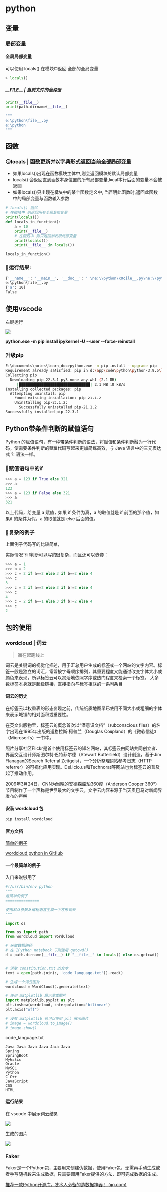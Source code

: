 # python



## 变量



### 局部变量



#### 全局局部变量

可以使用 locals() 在模块中返回 全部的全局变量

```python
> locals()
```

##### \_\_FILE\_\_ | 当前文件的全路径

```python
print(__file__)
print(path.dirname(__file__)

""" 
e:\python\file__.py
e:\python 
"""

```





## 函数

### 😏locals | 函数更新并以字典形式返回当前全部局部变量

- 如果locals()出现在函数模块主体中,则会返回模块的默认局部变量
- locals() 会返回直到函数本身位置的所有局部变量,local本行后面的变量不会被返回
- 如果locals()只出现在模块中的某个函数定义中, 当声明此函数时,返回此函数中的局部变量与函数输入参数

```python
# locals() 测试
# 在模块中 则返回所有全局局部变量
print(locals())
def locals_in_function():
    a = 10
    print(__file__)
    # 在函数中 则只返回参数跟局部变量
    print(locals())
    print(__file__ in locals())

locals_in_function()
```

### 😬运行结果:

```bash
{'__name__': '__main__', '__doc__': ' \ne:\\python\x0cile__.py\ne:\\python \n\nprint(__file__)\nprint(path.dirname(__file__))\n', '__package__': None, '__loader__': None, '__spec__': None, '__builtin__': <module 'builtins' (built-in)>, '__builtins__': <module 'builtins' (built-in)>, '_ih': ['', 'from os import path\n\n\nprint(__file__)\n\nprint(locals())\n\nprint(path.dirname(__file__))\n\nprint("Pylance")\n\nprint(path.abspath(__file__))', 'from os import path\n\n# __file__ 测试\nprint(__file__)\nprint(path.dirname(__file__))\n\n# locals() 测试\nprint(locals())\ndef locals_in_function():\n    a = 10\n    print(locals())\n\nlocals_in_function()', 'from os import path\n\n# __file__ 测试\n""" \ne:\\python\\file__.py\ne:\\python \n\nprint(__file__)\nprint(path.dirname(__file__))\n"""\n\n# locals() 测试\nprint(locals())\ndef locals_in_function():\n    a = 10\n    print(__file__)\n    print(locals())\n\nlocals_in_function()', 'from os import path\n\n# __file__ 测试\n""" \ne:\\python\\file__.py\ne:\\python \n\nprint(__file__)\nprint(path.dirname(__file__))\n"""\n\n# locals() 测试\nprint(locals())\ndef locals_in_function():\n    a = 10\n    print(__file__)\n    print(locals())\n    print(__file__ in locals())\n\nlocals_in_function()'], '_oh': {}, '_dh': [WindowsPath('e:/python'), WindowsPath('e:/python')], 'In': ['', 'from os import path\n\n\nprint(__file__)\n\nprint(locals())\n\nprint(path.dirname(__file__))\n\nprint("Pylance")\n\nprint(path.abspath(__file__))', 'from os import path\n\n# __file__ 测试\nprint(__file__)\nprint(path.dirname(__file__))\n\n# locals() 测试\nprint(locals())\ndef locals_in_function():\n    a = 10\n    print(locals())\n\nlocals_in_function()', 'from os import path\n\n# __file__ 测试\n""" \ne:\\python\\file__.py\ne:\\python \n\nprint(__file__)\nprint(path.dirname(__file__))\n"""\n\n# locals() 测试\nprint(locals())\ndef locals_in_function():\n    a = 10\n    print(__file__)\n    print(locals())\n\nlocals_in_function()', 'from os import path\n\n# __file__ 测试\n""" \ne:\\python\\file__.py\ne:\\python \n\nprint(__file__)\nprint(path.dirname(__file__))\n"""\n\n# locals() 测试\nprint(locals())\ndef locals_in_function():\n    a = 10\n    print(__file__)\n    print(locals())\n    print(__file__ in locals())\n\nlocals_in_function()'], 'Out': {}, 'get_ipython': <function get_ipython at 0x000002BC64376670>, 'exit': <IPython.core.autocall.ZMQExitAutocall object at 0x000002BC662FFD90>, 'quit': <IPython.core.autocall.ZMQExitAutocall object at 0x000002BC662FFD90>, 'open': <function open at 0x000002BC64751040>, '_': '', '__': '', '___': '', '_VSCODE_types': <module 'types' from 'd:\\app\\code\\python\\python-3.9.5\\lib\\types.py'>, 'os': <module 'os' from 'd:\\app\\code\\python\\python-3.9.5\\lib\\os.py'>, '_VSCODE_hashlib': <module 'hashlib' from 'd:\\app\\code\\python\\python-3.9.5\\lib\\hashlib.py'>, '__VSCODE_wrapped_run_cell': False, '__VSCODE_compute_hash': <function __VSCODE_compute_hash at 0x000002BC66339AF0>, '__VSCODE_wrap_run_cell': <function __VSCODE_wrap_run_cell at 0x000002BC66339160>, 'sys': <module 'sys' (built-in)>, '__vsc_ipynb_file__': 'e:\\python\\file__.py', '__file__': 'e:\\python\\file__.py', '_i': 'from os import path\n\n# __file__ 测试\n""" \ne:\\python\\file__.py\ne:\\python \n\nprint(__file__)\nprint(path.dirname(__file__))\n"""\n\n# locals() 测试\nprint(locals())\ndef locals_in_function():\n    a = 10\n    print(__file__)\n    print(locals())\n\nlocals_in_function()', '_ii': 'from os import path\n\n# __file__ 测试\nprint(__file__)\nprint(path.dirname(__file__))\n\n# locals() 测试\nprint(locals())\ndef locals_in_function():\n    a = 10\n    print(locals())\n\nlocals_in_function()', '_iii': 'from os import path\n\n\nprint(__file__)\n\nprint(locals())\n\nprint(path.dirname(__file__))\n\nprint("Pylance")\n\nprint(path.abspath(__file__))', '_i1': 'from os import path\n\n\nprint(__file__)\n\nprint(locals())\n\nprint(path.dirname(__file__))\n\nprint("Pylance")\n\nprint(path.abspath(__file__))', 'path': <module 'ntpath' from 'd:\\app\\code\\python\\python-3.9.5\\lib\\ntpath.py'>, '_i2': 'from os import path\n\n# __file__ 测试\nprint(__file__)\nprint(path.dirname(__file__))\n\n# locals() 测试\nprint(locals())\ndef locals_in_function():\n    a = 10\n    print(locals())\n\nlocals_in_function()', 'locals_in_function': <function locals_in_function at 0x000002BC6638F3A0>, '_i3': 'from os import path\n\n# __file__ 测试\n""" \ne:\\python\\file__.py\ne:\\python \n\nprint(__file__)\nprint(path.dirname(__file__))\n"""\n\n# locals() 测试\nprint(locals())\ndef locals_in_function():\n    a = 10\n    print(__file__)\n    print(locals())\n\nlocals_in_function()', '_i4': 'from os import path\n\n# __file__ 测试\n""" \ne:\\python\\file__.py\ne:\\python \n\nprint(__file__)\nprint(path.dirname(__file__))\n"""\n\n# locals() 测试\nprint(locals())\ndef locals_in_function():\n    a = 10\n    print(__file__)\n    print(locals())\n    print(__file__ in locals())\n\nlocals_in_function()'}
e:\python\file__.py
{'a': 10}
False
```





## 使用vscode

右键运行

![](https://raw.githubusercontent.com/HongXiaoHong/images/main/docker/Code_iR8Z5E9vwW.png)

**python.exe -m pip install ipykernel -U --user --force-reinstall**

### 升级pip

```bash
E:\documents\notes\learn_doc>python.exe -m pip install --upgrade pip
Requirement already satisfied: pip in d:\app\code\python\python-3.9.5\lib\site-packages (21.1.2)
Collecting pip
  Downloading pip-22.3.1-py3-none-any.whl (2.1 MB)
     |████████████████████████████████| 2.1 MB 10 kB/s
Installing collected packages: pip
  Attempting uninstall: pip
    Found existing installation: pip 21.1.2
    Uninstalling pip-21.1.2:
      Successfully uninstalled pip-21.1.2
Successfully installed pip-22.3.1
```

## Python带条件判断的赋值语句

Python 的赋值语句，有一种带条件判断的语法，将赋值和条件判断融为一行代码，使需要条件判断的赋值代码写起来更加简练高效，与 Java 语言中的三元表达式 ?: 语法一样。

### 🫡赋值语句中的if

```python
>>> a = 123 if True else 321
>>> a
123
>>> a = 123 if False else 321
>>> a
321
```

以上代码，给变量 a 赋值，如果 if 条件为真，a 的取值就是 if 前面的那个值，如果if 的条件为假，a 的取值就是 else 后面的值。

### 🤔复杂的例子

上面例子代码写的比较简单，

实际情况下if判断可以写的很复杂，而且还可以嵌套：

```python
>>> a = 1
>>> b = 2
>>> c = 2 if a==2 else 3 if b==2 else 4
>>> c
3
>>> c = 2 if a==2 else 3 if b!=2 else 4
>>> c
4
>>> c = 2 if a==1 else 3 if b!=2 else 4
>>> c
2
```

## 包的使用

### wordcloud | 词云

> 赢在起跑线上

词云是关键词的视觉化描述，用于汇总用户生成的标签或一个网站的文字内容。标签一般是独立的词汇，常常按字母顺序排列，其重要程度又能通过改变字体大小或颜色来表现，所以标签云可以灵活地依照字序或热门程度来检索一个标签。 大多数标签本身就是超级链接，直接指向与标签相联的一系列条目

#### 词云的历史

在标签云以权重表的形态出现之前，传统纸质地图早已使用不同大小或粗细的字体来表示城镇的相对面积或重要性。

在英文出版物里，标签云的概念首次以“潜意识文档”（subconscious files）的名字出现在1995年出版的道格拉斯·柯普兰（Douglas Coupland）的《微软信徒》（Microserfs）一书中。

照片分享社区Flickr是首个使用标签云的知名网站，其标签云由网站共同创立者、界面交互设计师斯图尔特·巴特菲尔德（Stewart Butterfield）设计创造，基于Jim Flanagan的Search Referral Zeitgeist，一个分析整理网站参考日志（HTTP referrer）的可视化应用实现。Del.icio.us和Technorati等网站也为标签云的普及起了推动作用。

2009年3月24日，CNN为当晚的安德森库珀360度（Anderson Cooper 360°）节目制作了一个声称是世界最大的文字云，文字云内容来源于当天奥巴马对新闻界发布的声明

#### 安装 wordcloud 包

```bash
pip install wordcloud
```

#### 官方文档

[简单的例子](http://amueller.github.io/word_cloud/auto_examples/index.html)

[wordcloud python in GitHub](https://github.com/amueller/word_cloud)

#### 一个最简单的例子

入门来说够用了

```python
#!/usr/bin/env python
"""
最简单的例子
===============

使用默认参数从编程语言生成一个方形词云
"""

import os

from os import path
from wordcloud import WordCloud

# 获取数据路径
# 在 IPython notebook 下则使用 getcwd()
d = path.dirname(__file__) if "__file__" in locals() else os.getcwd()


# 读取 constitution.txt 的文本
text = open(path.join(d, 'code_language.txt')).read()

# 生成一个词云图片
wordcloud = WordCloud().generate(text)

# 使用 matplotlib 展示生成图片
import matplotlib.pyplot as plt
plt.imshow(wordcloud, interpolation='bilinear')
plt.axis("off")

# 没有 matplotlib 也可以使用 pil 展示图片
# image = wordcloud.to_image()
# image.show()
```

code_language.txt

```context
Java Java Java Java Java Java 
Spring
SpringBoot
Mybatis
Oracle
MySQL
Python
C C++ 
JavaScript 
CSS
HTML
```

#### 运行结果

在 vscode 中展示词云结果

![](https://raw.githubusercontent.com/HongXiaoHong/images/main/python/Code_3Y97vRGD6s.png)

生成的图片

![](https://raw.githubusercontent.com/HongXiaoHong/images/main/python/output_wordcloud.png)



### Faker

Faker是一个Python包，主要用来创建伪数据，使用Faker包，无需再手动生成或者手写随机数来生成数据，只需要调用Faker提供的方法，即可完成数据的生成。

[推荐一款Python开源库，技术人必备的造数据神器！ (qq.com)](https://mp.weixin.qq.com/s?__biz=MzA4NDUyNzA0Ng==&mid=2247486145&idx=1&sn=4d309ad345174c63c9855501ae10c883&chksm=9fe49868a893117e917b241df9883c9b2c11374457162d88beba49960ced833a8a89d7ca1784&scene=21#wechat_redirect)
